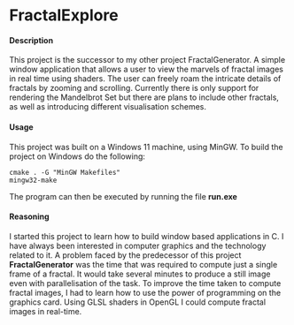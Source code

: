 # FractalExplore

#### Description
This project is the successor to my other project FractalGenerator. A simple window application that allows a user to view the marvels of fractal images in real time using shaders. The user can freely roam the intricate details of fractals by zooming and scrolling. Currently there is only support for rendering the Mandelbrot Set but there are plans to include other fractals, as well as introducing different visualisation schemes.

#### Usage
This project was built on a Windows 11 machine, using MinGW. To build the project on Windows do the following:
```
cmake . -G "MinGW Makefiles"
mingw32-make
```
The program can then be executed by running the file **run.exe**
<!-- ![image info](preview.png) -->

#### Reasoning
I started this project to learn how to build window based applications in C. I have always been interested in computer graphics and the technology related to it. A problem faced by the predecessor of this project **FractalGenerator** was the time that was required to compute just a single frame of a fractal. It would take several minutes to produce a still image even with parallelisation of the task. To improve the time taken to compute fractal images, I had to learn how to use the power of programming on the graphics card. Using GLSL shaders in OpenGL I could compute fractal images in real-time. 
